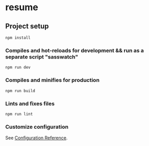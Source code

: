 # resume

## Project setup
```
npm install
```

### Compiles and hot-reloads for development && run as a separate script "sasswatch"
```
npm run dev

```

### Compiles and minifies for production
```
npm run build

```

### Lints and fixes files
```
npm run lint
```

### Customize configuration
See [Configuration Reference](https://cli.vuejs.org/config/).
